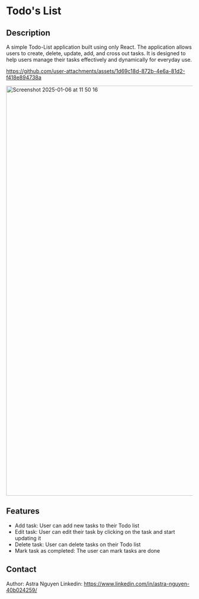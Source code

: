 # Todo's List
## Description
A simple Todo-List application built using only React. The application allows users to create, delete, update, add, and cross out tasks. It is designed to help users manage their tasks effectively and dynamically for everyday use. 

https://github.com/user-attachments/assets/1d69c18d-872b-4e6a-81d2-f418e894738a

<img width="1106" alt="Screenshot 2025-01-06 at 11 50 16" src="https://github.com/user-attachments/assets/898f729c-4dc8-49a2-9f06-1f9476ab1773" />

## Features 
- Add task: User can add new tasks to their Todo list
- Edit task: User can edit their task by clicking on the task and start updating it
- Delete task: User can delete tasks on their Todo list
- Mark task as completed: The user can mark tasks are done

## Contact 
Author: Astra Nguyen
Linkedin: https://www.linkedin.com/in/astra-nguyen-40b024259/
